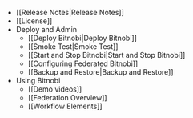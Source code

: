 * [[Release Notes|Release Notes]]
* [[License]]
* Deploy and Admin
  * [[Deploy Bitnobi|Deploy Bitnobi]]
  * [[Smoke Test|Smoke Test]]
  * [[Start and Stop Bitnobi|Start and Stop Bitnobi]]
  * [[Configuring Federated Bitnobi]]
  * [[Backup and Restore|Backup and Restore]]
* Using Bitnobi
  * [[Demo videos]]
  * [[Federation Overview]]
  * [[Workflow Elements]]

